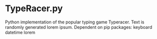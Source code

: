 # TypeRacer.py
Python implementation of the popular typing game Typeracer. Text is randomly generated lorem ipsum. Dependent on pip packages: keyboard datetime lorem

